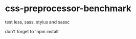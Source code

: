 css-preprocessor-benchmark
==========================

test less, sass, stylus and sassc

don't forget to 'npm install'
